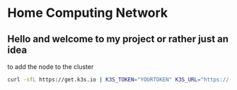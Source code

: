# Home Computing Network
## Hello and welcome to my project or rather just an idea 

to add the node to the cluster 
```  Bash
curl -sfL https://get.k3s.io | K3S_TOKEN="YOURTOKEN" K3S_URL="https://[your server]:6443" K3S_NODE_NAME="servername" sh -
```
